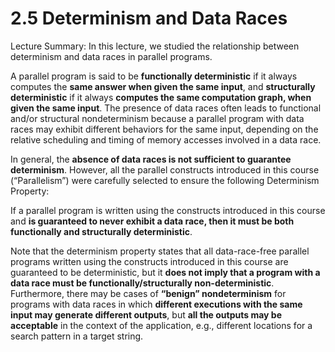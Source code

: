 # 2.5 Determinism and Data Races

Lecture Summary: In this lecture, we studied the relationship between determinism and data races in parallel programs. 

A parallel program is said to be **functionally deterministic** if it always computes the **same answer when given the same input**, 
and **structurally deterministic** if it always **computes the same computation graph, when given the same input**. The presence of 
data races often leads to functional and/or structural nondeterminism because a parallel program with data races may exhibit
different behaviors for the same input, depending on the relative scheduling and timing of memory accesses involved in a data race.

In general, the **absence of data races is not sufficient to guarantee determinism**. However, all the parallel constructs introduced
in this course (“Parallelism”) were carefully selected to ensure the following Determinism Property:

If a parallel program is written using the constructs introduced in this course and **is guaranteed to never exhibit a data race,
then it must be both functionally and structurally deterministic**.

Note that the determinism property states that all data-race-free parallel programs written using the constructs introduced in
this course are guaranteed to be deterministic, but it **does not imply that a program with a data race must be functionally/structurally
non-deterministic**. Furthermore, there may be cases of **“benign” nondeterminism** for programs with data races in which **different executions
with the same input may generate different outputs**, but **all the outputs may be acceptable** in the context of the application, 
e.g., different locations for a search pattern in a target string.
